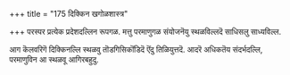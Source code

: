 +++
title = "175 दिक्किन खगोळशास्त्र"

+++
परस्पर प्रत्येक प्रदेशदल्लिन रूपगळ. मत्तु परमाणुगळ संयोजनॆयु स्थळविल्लदॆ साधिसलु साध्यविल्ल.

आग कॆलवरिगॆ दिक्किनल्लि स्थळवु तॊडगिसिकॊंडिदॆ ऎंदु तिळियुत्तदॆ. आदरॆ अधिकतॆय संदर्भदल्लि, परमाणुविन आ स्थळवू आगिरबहुदु.

